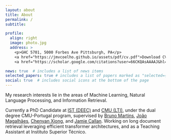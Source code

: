 ```yaml
---
layout: about
title: About
permalink: /
subtitle:

profile:
  align: right
  image: photo.jpg
  address: >
    <p>GHC 5701, 5000 Forbes Ave Pittsburgh, PA</p>  
    <a href="https://jmvcoelho.github.io/assets/pdf/cv.pdf">Download CV</a><br>  
    <a href="https://scholar.google.com/citations?user=66CKQAsAAAAJ&hl=en">Google Scholar</a>  

news: true  # includes a list of news items
selected_papers: true # includes a list of papers marked as "selected={true}"
social: true  # includes social icons at the bottom of the page
---
```


My research interests lie in the areas of Machine Learning, Natural Language Processing, and Information Retrieval.

Currently a PhD Candidate at <a href='https://deec.tecnico.ulisboa.pt/'>IST (DEEC)</a> and <a href='https://www.lti.cs.cmu.edu/'>CMU (LTI)</a>, under the dual degree CMU-Portugal program, supervised by <a href='http://web.ist.utl.pt/bruno.g.martins/'>Bruno Martins</a>, <a href='http://ctp.di.fct.unl.pt/~jmag/'>João Magalhães</a>, <a href='http://www.cs.cmu.edu/~cx/'>Chenyan Xiong</a>, and <a href='http://www.cs.cmu.edu/~callan/'>Jamie Callan</a>. Working on long document retrieval leveraging efficient transformer architectures, and as a Teaching Assistant at Instituto Superior Técnico. 
